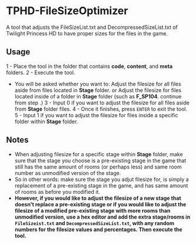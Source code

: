 # TPHD-FileSizeOptimizer
A tool that adjusts the FileSizeList.txt and DecompressedSizeList.txt of Twilight Princess HD to have proper sizes for the files in the game.

## Usage
1 - Place the tool in the folder that contains **code**, **content**, and **meta** folders.
2 - Execute the tool.
* You will be asked whether you want to:
    Adjust the filesize for all files aside from files located in **Stage** folder.
    or
    Adjust the filesize for files located inside of a folder in **Stage** folder (such as **F_SP104**. continue from step .)
3 - Input 0 if you want to adjust the filesize for all files aside from **Stage** folder files.
4 - Once it finishes, press `ENTER` to exit the tool.
5 - Input 1 if you want to adjust the filesize for files inside a specific folder within **Stage** folder.
## Notes
* When adjusting filesize for a specific stage within **Stage** folder, make sure that the stage you choose is a pre-existing stage in the game that still has the same amount of rooms (or perhaps less) and same room number as unmodified version of the stage.
* So in other words: make sure the stage you adjut filesize for, is simply a replacement of a pre-existing stage in the game, and has same amount of rooms as before you modified it.
* **However, if you would like to adjust the filesize of a new stage that doesn't replace a pre-existing stage or if you would like to adjust the filesize of a modified pre-existing stage with more rooms than unmodified version, use a hex editor and add the extra stage/rooms in `FileSizeist.txt` and `DecompressedSizeList.txt`, with any random numbers for the filesize values and percentages. Then execute the tool.**
